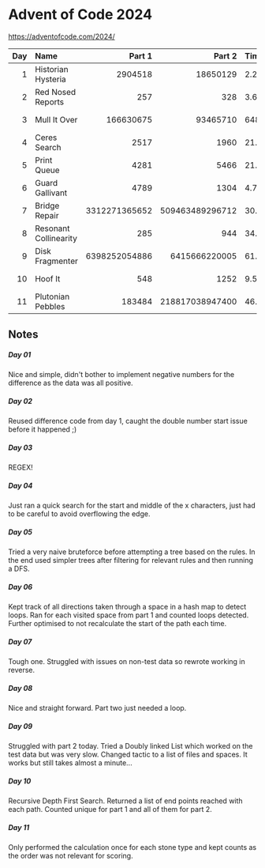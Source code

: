 # Advent of Code 2024

https://adventofcode.com/2024/

| Day | Name                  |        Part 1 |                    Part 2 | Time      | Memory      |
|----:|:----------------------|--------------:|--------------------------:|:----------|:------------|
|   1 | Historian Hysteria    |       2904518 |                  18650129 | 2.2614ms  | 1.2862 MiB  |
|   2 | Red Nosed Reports     |           257 |                       328 | 3.6076ms  | 1.4555 MiB  |
|   3 | Mull It Over          |     166630675 |                  93465710 | 648.22μs  | 1.2483 MiB  |
|   4 | Ceres Search          |          2517 |                      1960 | 21.8478ms | 2.8809 MiB  |
|   5 | Print Queue           |          4281 |                      5466 | 21.8502s  | 1.6292 MiB  |
|   6 | Guard Gallivant       |          4789 |                      1304 | 4.7323s   | 6.4104 MiB  |
|   7 | Bridge Repair         | 3312271365652 |           509463489296712 | 30.1085ms | 3.0521 MiB  |
|   8 | Resonant Collinearity |           285 |                       944 | 34.6012ms | 1.2077 MiB  |
|   9 | Disk Fragmenter       | 6398252054886 |             6415666220005 | 61.1378s  | 14.6985 MiB |
|  10 | Hoof It               |           548 |                      1252 | 9.545ms   | 1.2013 MiB  |
|  11 | Plutonian Pebbles     |        183484 |           218817038947400 | 46.3028ms | 1.4676 MiB  |

## Notes

##### Day 01

Nice and simple, didn't bother to implement negative numbers for the difference as the data was all positive.

##### Day 02

Reused difference code from day 1, caught the double number start issue before it happened ;)

##### Day 03

REGEX!

##### Day 04

Just ran a quick search for the start and middle of the x characters, just had to be careful to avoid overflowing the edge.

##### Day 05

Tried a very naive bruteforce before attempting a tree based on the rules. In the end used simpler trees after filtering for relevant rules and then running a DFS.

##### Day 06

Kept track of all directions taken through a space in a hash map to detect loops. Ran for each visited space from part 1 and counted loops detected. Further optimised to not recalculate the start of the path each time.

##### Day 07

Tough one. Struggled with issues on non-test data so rewrote working in reverse.

##### Day 08

Nice and straight forward. Part two just needed a loop.

##### Day 09

Struggled with part 2 today. Tried a Doubly linked List which worked on the test data but was very slow. Changed tactic to a list of files and spaces. It works but still takes almost a minute...  

##### Day 10

Recursive Depth First Search. Returned a list of end points reached with each path. Counted unique for part 1 and all of them for part 2.  

##### Day 11

Only performed the calculation once for each stone type and kept counts as the order was not relevant for scoring.  
